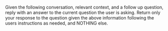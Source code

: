 Given the following conversation, relevant context, and a follow up question, reply with an answer to the current question the user is asking. 
Return only your response to the question given the above information following the users instructions as needed, and NOTHING else.